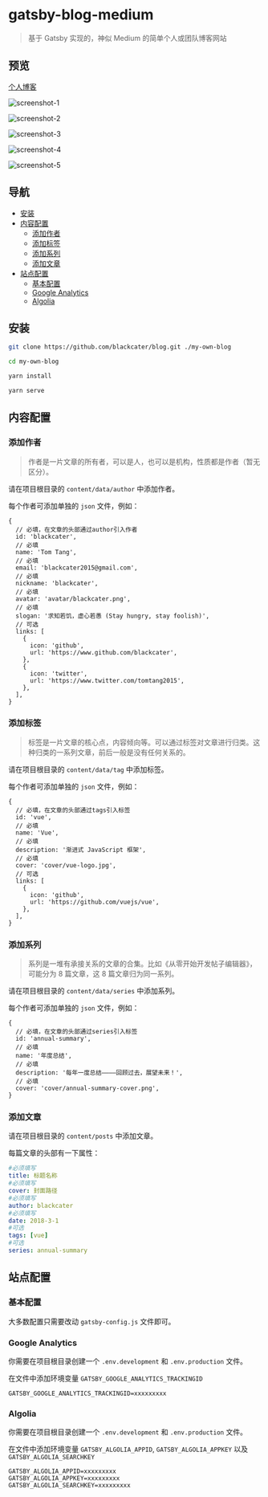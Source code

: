 # gatsby-blog-medium

> 基于 Gatsby 实现的，神似 Medium 的简单个人或团队博客网站

## 预览

[个人博客](https://www.blackcater.win)

![screenshot-1](screenshot/screenshot-1.png)

![screenshot-2](screenshot/screenshot-2.png)

![screenshot-3](screenshot/screenshot-3.png)

![screenshot-4](screenshot/screenshot-4.png)

![screenshot-5](screenshot/screenshot-5.png)

## 导航

- [安装](#安装)
- [内容配置](#内容配置)
  - [添加作者](#添加作者)
  - [添加标签](#添加标签)
  - [添加系列](#添加系列)
  - [添加文章](#添加文章)
- [站点配置](#站点配置)
  - [基本配置](#添加作者)
  - [Google Analytics](#google-analytics)
  - [Algolia](#algolia)

## 安装

```bash
git clone https://github.com/blackcater/blog.git ./my-own-blog

cd my-own-blog

yarn install

yarn serve
```

## 内容配置

### 添加作者

> 作者是一片文章的所有者，可以是人，也可以是机构，性质都是作者（暂无区分）。

请在项目根目录的 `content/data/author` 中添加作者。

每个作者可添加单独的 `json` 文件，例如：

```json5
{
  // 必填，在文章的头部通过author引入作者
  id: 'blackcater',
  // 必填
  name: 'Tom Tang',
  // 必填
  email: 'blackcater2015@gmail.com',
  // 必填
  nickname: 'blackcater',
  // 必填
  avatar: 'avatar/blackcater.png',
  // 必填
  slogan: '求知若饥，虚心若愚 (Stay hungry, stay foolish)',
  // 可选
  links: [
    {
      icon: 'github',
      url: 'https://www.github.com/blackcater',
    },
    {
      icon: 'twitter',
      url: 'https://www.twitter.com/tomtang2015',
    },
  ],
}
```

### 添加标签

> 标签是一片文章的核心点，内容倾向等。可以通过标签对文章进行归类。这种归类的一系列文章，前后一般是没有任何关系的。

请在项目根目录的 `content/data/tag` 中添加标签。

每个作者可添加单独的 `json` 文件，例如：

```json5
{
  // 必填，在文章的头部通过tags引入标签
  id: 'vue',
  // 必填
  name: 'Vue',
  // 必填
  description: '渐进式 JavaScript 框架',
  // 必填
  cover: 'cover/vue-logo.jpg',
  // 可选
  links: [
    {
      icon: 'github',
      url: 'https://github.com/vuejs/vue',
    },
  ],
}
```

### 添加系列

> 系列是一堆有承接关系的文章的合集。比如《从零开始开发帖子编辑器》，可能分为 8 篇文章，这 8 篇文章归为同一系列。

请在项目根目录的 `content/data/series` 中添加系列。

每个作者可添加单独的 `json` 文件，例如：

```json5
{
  // 必填，在文章的头部通过series引入标签
  id: 'annual-summary',
  // 必填
  name: '年度总结',
  // 必填
  description: '每年一度总结————回顾过去，展望未来！',
  // 必填
  cover: 'cover/annual-summary-cover.png',
}
```

### 添加文章

请在项目根目录的 `content/posts` 中添加文章。

每篇文章的头部有一下属性：

```yaml
#必须填写
title: 标题名称
#必须填写
cover: 封面路径
#必须填写
author: blackcater
#必须填写
date: 2018-3-1
#可选
tags: [vue]
#可选
series: annual-summary
```

## 站点配置

### 基本配置

大多数配置只需要改动 `gatsby-config.js` 文件即可。

### Google Analytics

你需要在项目根目录创建一个 `.env.development` 和 `.env.production` 文件。

在文件中添加环境变量 `GATSBY_GOOGLE_ANALYTICS_TRACKINGID`

```dotenv
GATSBY_GOOGLE_ANALYTICS_TRACKINGID=xxxxxxxxx
```

### Algolia

你需要在项目根目录创建一个 `.env.development` 和 `.env.production` 文件。

在文件中添加环境变量 `GATSBY_ALGOLIA_APPID`, `GATSBY_ALGOLIA_APPKEY` 以及 `GATSBY_ALGOLIA_SEARCHKEY`

```dotenv
GATSBY_ALGOLIA_APPID=xxxxxxxxx
GATSBY_ALGOLIA_APPKEY=xxxxxxxxx
GATSBY_ALGOLIA_SEARCHKEY=xxxxxxxxx
```
